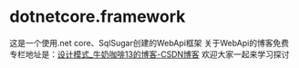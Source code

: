 # dotnetcore.framework
这是一个使用.net core、SqlSugar创建的WebApi框架
关于WebApi的博客免费专栏地址是：[设计模式_牛奶咖啡13的博客-CSDN博客](https://blog.csdn.net/xiaochenxihua/category_11140516.html?spm=1001.2014.3001.5482) 欢迎大家一起来学习探讨
